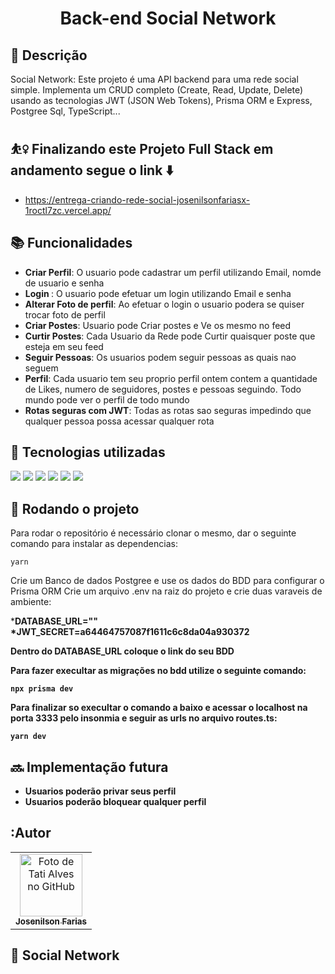 <h1 align="center">Back-end Social Network</h1>

## :memo: Descrição
Social Network:
Este projeto é uma API backend para uma rede social simple. Implementa um CRUD completo (Create, Read, Update, Delete) usando as tecnologias JWT (JSON Web Tokens), Prisma ORM e Express, Postgree Sql, TypeScript...

## ⛹️‍♀️ Finalizando este Projeto Full Stack em andamento segue o link ⬇️
* https://entrega-criando-rede-social-josenilsonfariasx-1roctl7zc.vercel.app/

## :books: Funcionalidades
* <b>Criar Perfil</b>: O usuario pode cadastrar um perfil utilizando Email, nomde de usuario e senha
* <b>Login </b>: O usuario pode efetuar um login utilizando Email e senha
* <b>Alterar Foto de perfil</b>: Ao efetuar o login o usuario podera se quiser trocar foto de perfil
* <b>Criar Postes</b>: Usuario pode Criar postes e Ve os mesmo no feed
* <b>Curtir Postes</b>: Cada Usuario da Rede pode Curtir quaisquer poste que esteja em seu feed
* <b>Seguir Pessoas</b>: Os usuarios podem seguir pessoas as quais nao seguem
* <b>Perfil</b>: Cada usuario tem seu proprio perfil ontem contem a quantidade de Likes, numero de seguidores, postes e pessoas seguindo. Todo mundo pode ver o perfil de todo mundo
* <b>Rotas seguras com JWT</b>: Todas as rotas sao seguras impedindo que qualquer pessoa possa acessar qualquer rota

## :wrench: Tecnologias utilizadas
<img src="https://img.shields.io/badge/JavaScript-323330?style=for-the-badge&logo=javascript&logoColor=F7DF1E" />
<img src="https://img.shields.io/badge/Node.js-43853D?style=for-the-badge&logo=node.js&logoColor=white" />
<img src="https://img.shields.io/badge/TypeScript-007ACC?style=for-the-badge&logo=typescript&logoColor=white" />
<img src="https://img.shields.io/badge/Express.js-404D59?style=for-the-badge" />
<img src="https://img.shields.io/badge/PostgreSQL-316192?style=for-the-badge&logo=postgresql&logoColor=white" />
<img src="https://img.shields.io/badge/Prisma-3982CE?style=for-the-badge&logo=Prisma&logoColor=white"/>

## :rocket: Rodando o projeto
Para rodar o repositório é necessário clonar o mesmo, dar o seguinte comando para instalar as dependencias:
```
yarn
```

Crie um Banco de dados Postgree e use os dados do BDD para configurar o Prisma ORM
Crie um arquivo .env na raiz do projeto e crie duas varaveis de ambiente:<br>

*<b>DATABASE_URL=""
*<b>JWT_SECRET=a64464757087f1611c6c8da04a930372

Dentro do DATABASE_URL coloque o link do seu BDD

Para fazer execultar as migrações no bdd utilize o seguinte comando:
```
npx prisma dev
```

Para finalizar so execultar o comando a baixo e acessar o localhost na porta 3333 pelo insonmia e seguir as urls no arquivo routes.ts:
```
yarn dev
```

## :soon: Implementação futura
* Usuarios poderão privar seus perfil
* Usuarios poderão bloquear qualquer perfil

## :Autor
<table>
  <tr>
    <td align="center">
      <a href="http://github.com/Josenilsonfariasx">
        <img src="[https://avatars.githubusercontent.com/u/56259137?v=4](https://cdn.discordapp.com/attachments/1088452145508003920/1120789571328802856/download20230602155721.png)" width="100px;" alt="Foto de Tati Alves no GitHub"/><br>
        <sub>
          <b>Josenilson Farias</b>
        </sub>
      </a>
    </td>
  </tr>
</table>

## :dart: Social Network
